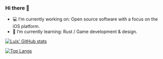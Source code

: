 ### Hi there 👋

- 💻 I’m currently working on: Open source software with a focus on the iOS platform.
- 🧠 I’m currently learning: Rust / Game development & design.

[![Luis' GitHub stats](https://github-readme-stats.vercel.app/api?username=luispadron&show_icons=true&count_private=true&include_all_commits=true)](https://github.com/anuraghazra/github-readme-stats)

[![Top Langs](https://github-readme-stats.vercel.app/api/top-langs/?username=luispadron&layout=compact)](https://github.com/anuraghazra/github-readme-stats)
